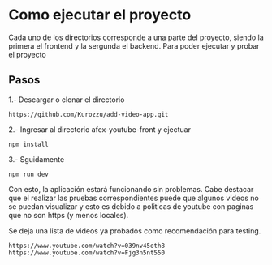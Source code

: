 
# Como ejecutar el proyecto

Cada uno de los directorios corresponde a una parte del proyecto, siendo la primera el frontend y la sergunda el backend.
Para poder ejecutar y probar el proyecto

## Pasos
1.- Descargar o clonar el directorio
```
https://github.com/Kurozzu/add-video-app.git
```

2.- Ingresar al directorio afex-youtube-front y ejectuar
```
npm install
```

3.- Sguidamente
```
npm run dev
```

Con esto, la aplicación estará funcionando sin problemas. Cabe destacar que el realizar las pruebas correspondientes puede que algunos videos no se puedan visualizar y esto es debido a politicas de youtube con paginas que no son https (y menos locales).

Se deja una lista de videos ya probados como recomendación para testing.
```
https://www.youtube.com/watch?v=039nv45oth8
https://www.youtube.com/watch?v=Fjg3n5nt550
```